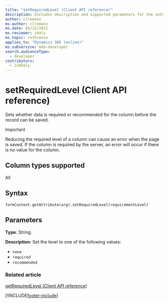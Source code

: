 ```yaml
---
title: "setRequiredLevel (Client API reference)"
description: Includes description and supported parameters for the setRequiredLevel method.
author: clromano
ms.author: clromano
ms.date: 03/12/2022
ms.reviewer: jdaly
ms.topic: reference
applies_to: "Dynamics 365 (online)"
ms.subservice: mda-developer
search.audienceType: 
  - developer
contributors:
  - JimDaly
---
```

# setRequiredLevel (Client API reference)

Sets whether data is required or recommended for the column before the record can be saved.

> [!IMPORTANT]
> Reducing the required level of a column can cause an error when the page is saved. If the column is required by the server, an error will occur if there is no value for the column. 

## Column types supported

All

## Syntax

`formContext.getAttribute(arg).setRequiredLevel(requirementLevel)`

## Parameters

**Type**: String.

**Description**: Set the level to one of the following values:

- `none`
- `required`
- `recommended`

### Related article

[getRequiredLevel (Client API reference)](getRequiredLevel.md)


[!INCLUDE[footer-include](../../../../../includes/footer-banner.md)]
